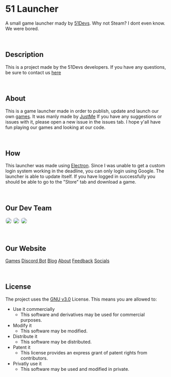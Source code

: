# 51 Launcher
A small game launcher mady by [51Devs](https://51devs.xyz/). Why not Steam? I dont even know. We were bored.

<br>

## Description
This is a project made by the 51Devs developers. If you have any questions, be sure to contact us [here](https://51devs.xyz/#feedback "Our feedback")

<br>

## About
This is a game launcher made in order to publish, update and launch our own [games](https://51devs.xyz/games/). It was manly made by [JustMe](https://github.com/JustM3Dev) If you have any suggestions or issues with it, please open a new issue in the issues tab. I hope y'all have fun playing our games and looking at our code.

<br>

## How
This launcher was made using [Electron](https://electronjs.org "HTML, CSS and JS Desktop framework mady by Github"). Since I was unable to get a custom login system working in the deadline, you can only login using Google. The launcher is able to update itself. If you have logged in successfully you should be able to go to the "Store" tab and download a game.

<br>

## Our Dev Team
<a href="https://github.com/JustM3Dev/" title="JustM3Dev"><img src="https://avatars.githubusercontent.com/u/64860703?s=460&u=e450cdc07794c5d65d4126a4b7186c0aa6312b7a&v=4" style="height: auto; width: 20px; border-radius: 10px"></img></a>
<a href="https://github.com/EliasVal/" title="EliasVal"><img src="https://avatars.githubusercontent.com/u/46247153?s=400&u=332e1e13e88f1e8005cc7c4193dea150cfd46eb7&v=4" style="height: auto; width: 20px; border-radius: 10px"></img></a>
<a href="https://github.com/EliasVal/" title="HaederTheToast"><img src="https://avatars.githubusercontent.com/u/35227045?s=460&u=8bf14f1e6f50106123a6a75444fcf15f38852d6a&v=4" style="height: auto; width: 20px; border-radius: 10px"></img></a>

<br>

## Our Website
[Games](https://51devs.xyz/#games)
[Discord Bot](https://51devs.xyz/#discord)
[Blog](https://51devs.xyz/#blog)
[About](https://51devs.xyz/#about)
[Feedback](https://51devs.xyz/#feedback)
[Socials](https://51devs.xyz/#social)

<br>

## License
The project uses the [GNU v3.0](/LICENSE "Got to license") License.
This means you are allowed to:
 - Use it commercially
    - This software and derivatives may be used for commercial purposes.
 - Modify it
    - This software may be modified.
 - Distribute it
    - This software may be distributed.
 - Patent it
    - This license provides an express grant of patent rights from contributors.
 - Privatly use it
    - This software may be used and modified in private.
